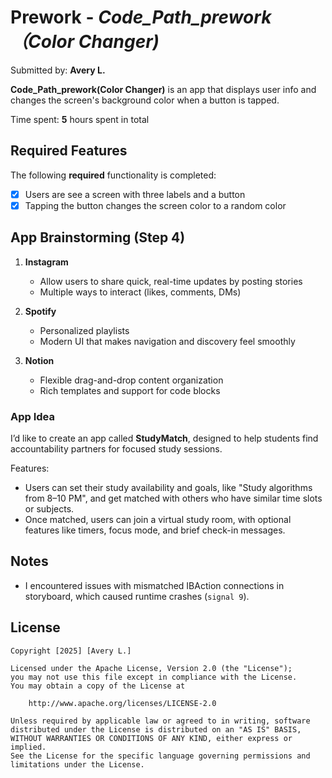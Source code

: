 # Prework - *Code_Path_prework（Color Changer)*

Submitted by: **Avery L.**

**Code_Path_prework(Color Changer)** is an app that displays user info and changes the screen's background color when a button is tapped. 

Time spent: **5** hours spent in total

## Required Features

The following **required** functionality is completed:

- [X] Users are see a screen with three labels and a button
- [X] Tapping the button changes the screen color to a random color
 
## App Brainstorming (Step 4)
1. **Instagram**
   - Allow users to share quick, real-time updates by posting stories
   - Multiple ways to interact (likes, comments, DMs)

2. **Spotify**
   - Personalized playlists
   - Modern UI that makes navigation and discovery feel smoothly

3. **Notion**
   - Flexible drag-and-drop content organization
   - Rich templates and support for code blocks

### App Idea 

I’d like to create an app called **StudyMatch**, designed to help students find accountability partners for focused study sessions. 

Features:
- Users can set their study availability and goals, like "Study algorithms from 8–10 PM", and get matched with others who have similar time slots or subjects. 
- Once matched, users can join a virtual study room, with optional features like timers, focus mode, and brief check-in messages.  

## Notes

- I encountered issues with mismatched IBAction connections in storyboard, which caused runtime crashes (`signal 9`). 

## License

    Copyright [2025] [Avery L.]

    Licensed under the Apache License, Version 2.0 (the "License");
    you may not use this file except in compliance with the License.
    You may obtain a copy of the License at

        http://www.apache.org/licenses/LICENSE-2.0

    Unless required by applicable law or agreed to in writing, software
    distributed under the License is distributed on an "AS IS" BASIS,
    WITHOUT WARRANTIES OR CONDITIONS OF ANY KIND, either express or implied.
    See the License for the specific language governing permissions and
    limitations under the License.
